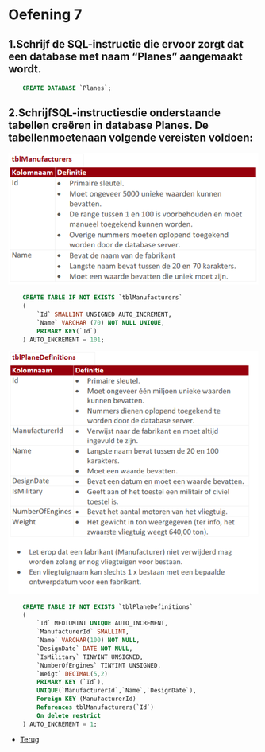 # Oefening 7

## 1.Schrijf de SQL-instructie die ervoor zorgt dat een database met naam “Planes” aangemaakt wordt.

```sql
    CREATE DATABASE `Planes`;
```

## 2.SchrijfSQL-instructiesdie onderstaande tabellen creëren in database Planes. De tabellenmoetenaan volgende vereisten voldoen:

![Deel6_Oef2_4](/Index/Pictures/Deel2_Oefenbundel7_Oef2_1.PNG)

```sql
    CREATE TABLE IF NOT EXISTS `tblManufacturers`
    (
        `Id` SMALLINT UNSIGNED AUTO_INCREMENT,
        `Name` VARCHAR (70) NOT NULL UNIQUE,
        PRIMARY KEY(`Id`)
    ) AUTO_INCREMENT = 101;
```

![Deel6_Oef2_4](/Index/Pictures/Deel2_Oefenbundel7_Oef2_2.PNG)

```sql
    CREATE TABLE IF NOT EXISTS `tblPlaneDefinitions`
    (
        `Id` MEDIUMINT UNIQUE AUTO_INCREMENT,
        `ManufacturerId` SMALLINT,
        `Name` VARCHAR(100) NOT NULL,
        `DesignDate` DATE NOT NULL,
        `IsMilitary` TINYINT UNSIGNED,
        `NumberOfEngines` TINYINT UNSIGNED,
        `Weigt` DECIMAL(5,2)
        PRIMARY KEY (`Id`),
        UNIQUE(`ManufacturerId`,`Name`,`DesignDate`),
        Foreign KEY (ManufacturerId)
        References tblManufacturers(`Id`)
        On delete restrict     
    ) AUTO_INCREMENT = 1;
```

- [Terug](/Index/Oefeningen-Databases/Deel2.md)